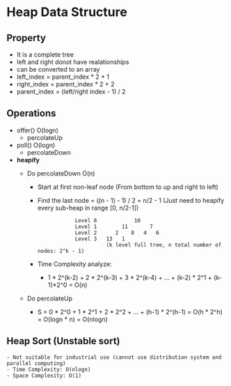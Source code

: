 # Heap Data Structure

## Property
  - It is a complete tree
  - left and right donot have realationships
  - can be converted to an array
  - left_index = parent_index * 2 + 1
  - right_index = parent_index * 2 + 2
  - parent_index = (left/right index - 1) / 2
  
## Operations
  - offer()  O(logn)
    - percolateUp
  - poll()  O(logn)
    - percolateDown
  - <b>heapify</b>
    - Do percolateDown O(n)
      - Start at first non-leaf node (From bottom to up and right to left)
      - Find the last node  = ((n - 1) - 1) / 2 = n/2 - 1 (Just need to heapify every sub-heap in range [0, n/2-1])

                        Level 0            10
                        Level 1        11       7 
                        Level 2      2    8   4   6 
                        Level 3   13   1
                                  (k level full tree, n total number of nodes: 2^k - 1)
      - Time Complexity analyze:
        - 1 * 2^(k-2) + 2 * 2^(k-3) + 3 * 2^(k-4) + ... + (k-2) * 2^1 + (k-1)*2^0 = O(n)
        
    - Do percolateUp
      - S = 0 * 2^0 + 1 * 2^1 + 2 * 2^2 + ... + (h-1) * 2^(h-1) = O(h * 2^h) = O(logn * n) = O(nlogn)
      
 ## Heap Sort (Unstable sort)
    - Not suitable for industrial use (cannot use distribution system and parallel computing) 
    - Time Complexity: O(nlogn)
    - Space Complexity: O(1)
